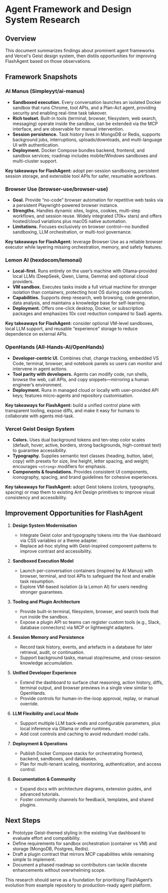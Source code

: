 # Agent Framework and Design System Research

## Overview
This document summarizes findings about prominent agent frameworks and Vercel's Geist design system, then distils opportunities for improving FlashAgent based on those observations.

## Framework Snapshots

### AI Manus (Simpleyyt/ai-manus)
- **Sandboxed execution.** Every conversation launches an isolated Docker sandbox that runs Chrome, tool APIs, and a Plan-Act agent, providing security and enabling real-time task takeover.
- **Rich toolset.** Built-in tools (terminal, browser, filesystem, web search, messaging) operate inside the sandbox, can be extended via the MCP interface, and are observable for manual intervention.
- **Session persistence.** Task history lives in MongoDB or Redis, supports background jobs, interruptions, uploads/downloads, and multi-language UI with authentication.
- **Deployment.** Docker Compose bundles backend, frontend, and sandbox services; roadmap includes mobile/Windows sandboxes and multi-cluster support.

**Key takeaways for FlashAgent:** adopt per-session sandboxing, persistent session storage, and extensible tool APIs for safer, resumable workflows.

### Browser Use (browser-use/browser-use)
- **Goal.** Provide “no-code” browser automation for repetitive web tasks via a persistent Playwright-powered browser instance.
- **Strengths.** Handles dynamic sites, logins, cookies, multi-step workflows, and session reuse. Widely integrated (70k+ stars) and offers hosted/cloud variations plus macOS native automation.
- **Limitations.** Focuses exclusively on browser control—no bundled sandboxing, LLM orchestration, or multi-tool governance.

**Key takeaways for FlashAgent:** leverage Browser Use as a reliable browser executor while layering missing orchestration, memory, and safety features.

### Lemon AI (hexdocom/lemonai)
- **Local-first.** Runs entirely on the user’s machine with Ollama-provided local LLMs (DeepSeek, Qwen, Llama, Gemma) and optional cloud providers.
- **VM sandbox.** Executes tasks inside a full virtual machine for stronger isolation than containers, protecting host OS during code execution.
- **Capabilities.** Supports deep research, web browsing, code generation, data analysis, and maintains a knowledge base for self-learning.
- **Deployment.** Offers one-click desktop, Docker, or subscription packages and emphasizes 10x cost reduction compared to SaaS agents.

**Key takeaways for FlashAgent:** consider optional VM-level sandboxes, local LLM support, and reusable “experience” storage to reduce dependence on external APIs.

### OpenHands (All-Hands-AI/OpenHands)
- **Developer-centric UI.** Combines chat, change tracking, embedded VS Code, terminal, browser, and notebook panels so users can monitor and intervene in agent actions.
- **Tool parity with developers.** Agents can modify code, run shells, browse the web, call APIs, and copy snippets—mirroring a human engineer’s environment.
- **Deployment.** Runs in managed cloud or locally with user-provided API keys; features micro-agents and repository customisation.

**Key takeaways for FlashAgent:** build a unified control plane with transparent tooling, expose diffs, and make it easy for humans to collaborate with agents mid-task.

### Vercel Geist Design System
- **Colors.** Uses dual background tokens and ten-step color scales (default, hover, active, borders, strong backgrounds, high-contrast text) to guarantee accessibility.
- **Typography.** Supplies semantic text classes (heading, button, label, copy) with presets for size, line height, letter spacing, and weight; encourages `<strong>` modifiers for emphasis.
- **Components & foundations.** Provides consistent UI components, iconography, spacing, and brand guidelines for cohesive experiences.

**Key takeaways for FlashAgent:** adopt Geist tokens (colors, typography, spacing) or map them to existing Ant Design primitives to improve visual consistency and accessibility.

## Improvement Opportunities for FlashAgent

1. **Design System Modernisation**
   - Integrate Geist color and typography tokens into the Vue dashboard via CSS variables or a theme adapter.
   - Replace ad-hoc styling with Geist-inspired component patterns to improve contrast and accessibility.

2. **Sandboxed Execution Model**
   - Launch per-conversation containers (inspired by AI Manus) with browser, terminal, and tool APIs to safeguard the host and enable task resumption.
   - Explore VM-based isolation (à la Lemon AI) for users needing stronger guarantees.

3. **Tooling and Plugin Architecture**
   - Provide built-in terminal, filesystem, browser, and search tools that run inside the sandbox.
   - Expose a plugin API so teams can register custom tools (e.g., Slack, database connectors) via MCP or lightweight adapters.

4. **Session Memory and Persistence**
   - Record task history, events, and artefacts in a database for later retrieval, audit, or continuation.
   - Support background tasks, manual stop/resume, and cross-session knowledge accumulation.

5. **Unified Developer Experience**
   - Extend the dashboard to surface chat reasoning, action history, diffs, terminal output, and browser previews in a single view similar to OpenHands.
   - Provide controls for human-in-the-loop approval, replay, or manual override.

6. **LLM Flexibility and Local Mode**
   - Support multiple LLM back-ends and configurable parameters, plus local inference via Ollama or other runtimes.
   - Add cost controls and caching to avoid redundant model calls.

7. **Deployment & Operations**
   - Publish Docker Compose stacks for orchestrating frontend, backend, sandboxes, and databases.
   - Plan for multi-tenant scaling, monitoring, authentication, and access control.

8. **Documentation & Community**
   - Expand docs with architecture diagrams, extension guides, and advanced tutorials.
   - Foster community channels for feedback, templates, and shared plugins.

## Next Steps
- Prototype Geist-themed styling in the existing Vue dashboard to evaluate effort and compatibility.
- Define requirements for sandbox orchestration (container vs VM) and storage (MongoDB, Postgres, Redis).
- Draft a plugin contract that mirrors MCP capabilities while remaining simple to implement.
- Document a phased roadmap so contributors can tackle discrete enhancements without overwhelming scope.

This research should serve as a foundation for prioritising FlashAgent’s evolution from example repository to production-ready agent platform.
